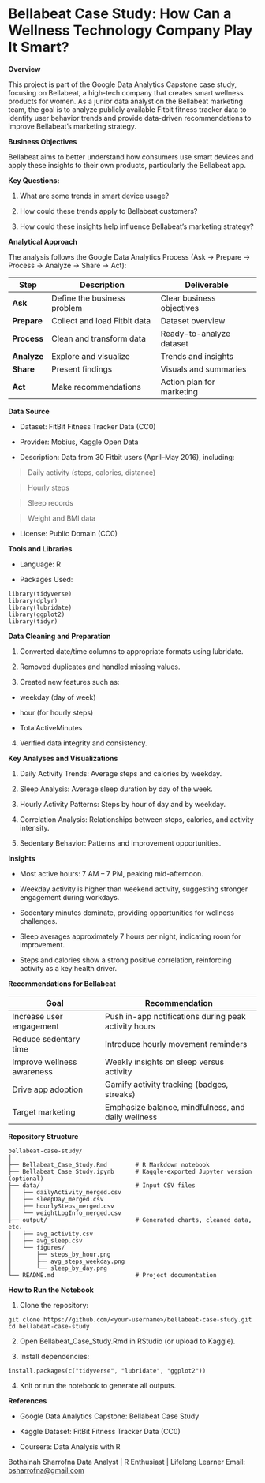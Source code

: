 # Bellabeat Case Study: How Can a Wellness Technology Company Play It Smart?
**Overview**

This project is part of the Google Data Analytics Capstone case study, focusing on Bellabeat, a high-tech company that creates smart wellness products for women.
As a junior data analyst on the Bellabeat marketing team, the goal is to analyze publicly available Fitbit fitness tracker data to identify user behavior trends and provide data-driven recommendations to improve Bellabeat’s marketing strategy.

**Business Objectives**

Bellabeat aims to better understand how consumers use smart devices and apply these insights to their own products, particularly the Bellabeat app.

**Key Questions:**

1. What are some trends in smart device usage?

2. How could these trends apply to Bellabeat customers?

3. How could these insights help influence Bellabeat’s marketing strategy?


**Analytical Approach**

The analysis follows the Google Data Analytics Process (Ask → Prepare → Process → Analyze → Share → Act):

| Step        | Description                  | Deliverable               |
| ----------- | ---------------------------- | ------------------------- |
| **Ask**     | Define the business problem  | Clear business objectives |
| **Prepare** | Collect and load Fitbit data | Dataset overview          |
| **Process** | Clean and transform data     | Ready-to-analyze dataset  |
| **Analyze** | Explore and visualize        | Trends and insights       |
| **Share**   | Present findings             | Visuals and summaries     |
| **Act**     | Make recommendations         | Action plan for marketing |


**Data Source**

* Dataset: FitBit Fitness Tracker Data (CC0)

* Provider: Mobius, Kaggle Open Data

* Description: Data from 30 Fitbit users (April–May 2016), including:

> Daily activity (steps, calories, distance)

> Hourly steps

> Sleep records

> Weight and BMI data

* License: Public Domain (CC0)

**Tools and Libraries**

* Language: R

* Packages Used:

```
library(tidyverse)
library(dplyr)
library(lubridate)
library(ggplot2)
library(tidyr)
```

**Data Cleaning and Preparation**

1. Converted date/time columns to appropriate formats using lubridate.

2. Removed duplicates and handled missing values.

3. Created new features such as:

* weekday (day of week)

* hour (for hourly steps)

* TotalActiveMinutes

4. Verified data integrity and consistency.

**Key Analyses and Visualizations**

1. Daily Activity Trends: Average steps and calories by weekday.

2. Sleep Analysis: Average sleep duration by day of the week.

3. Hourly Activity Patterns: Steps by hour of day and by weekday.

4. Correlation Analysis: Relationships between steps, calories, and activity intensity.

5. Sedentary Behavior: Patterns and improvement opportunities.


**Insights**

* Most active hours: 7 AM – 7 PM, peaking mid-afternoon.

* Weekday activity is higher than weekend activity, suggesting stronger engagement during workdays.

* Sedentary minutes dominate, providing opportunities for wellness challenges.

* Sleep averages approximately 7 hours per night, indicating room for improvement.

* Steps and calories show a strong positive correlation, reinforcing activity as a key health driver.


**Recommendations for Bellabeat**

| Goal                       | Recommendation                                       |
| -------------------------- | ---------------------------------------------------- |
| Increase user engagement   | Push in-app notifications during peak activity hours |
| Reduce sedentary time      | Introduce hourly movement reminders                  |
| Improve wellness awareness | Weekly insights on sleep versus activity             |
| Drive app adoption         | Gamify activity tracking (badges, streaks)           |
| Target marketing           | Emphasize balance, mindfulness, and daily wellness   |


**Repository Structure**
```
bellabeat-case-study/
│
├── Bellabeat_Case_Study.Rmd        # R Markdown notebook
├── Bellabeat_Case_Study.ipynb      # Kaggle-exported Jupyter version (optional)
├── data/                           # Input CSV files
│   ├── dailyActivity_merged.csv
│   ├── sleepDay_merged.csv
│   ├── hourlySteps_merged.csv
│   └── weightLogInfo_merged.csv
├── output/                         # Generated charts, cleaned data, etc.
│   ├── avg_activity.csv
│   ├── avg_sleep.csv
│   └── figures/
│       ├── steps_by_hour.png
│       ├── avg_steps_weekday.png
│       └── sleep_by_day.png
└── README.md                       # Project documentation
```

**How to Run the Notebook**

1. Clone the repository:

```
git clone https://github.com/<your-username>/bellabeat-case-study.git
cd bellabeat-case-study
```
2. Open Bellabeat_Case_Study.Rmd in RStudio (or upload to Kaggle).

3. Install dependencies:
```
install.packages(c("tidyverse", "lubridate", "ggplot2"))
```
4. Knit or run the notebook to generate all outputs.

**References**

* Google Data Analytics Capstone: Bellabeat Case Study

* Kaggle Dataset: FitBit Fitness Tracker Data (CC0)

* Coursera: Data Analysis with R


Bothainah Sharrofna
Data Analyst | R Enthusiast | Lifelong Learner
Email: bsharrofna@gmail.com

   

